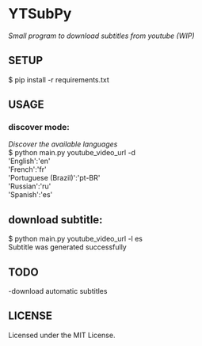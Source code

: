 YTSubPy
=================
*Small program to download subtitles from youtube (WIP)*

SETUP
------------
$ pip install -r requirements.txt

USAGE
------------

### discover mode:
*Discover the available languages*  
$ python main.py youtube_video_url -d  
'English':'en'  
'French':'fr'  
'Portuguese (Brazil)':'pt-BR'  
'Russian':'ru'  
'Spanish':'es'  

## download subtitle:
$ python main.py youtube_video_url -l es  
Subtitle was generated successfully

TODO
------------
-download automatic subtitles

LICENSE
------------
Licensed under the MIT License.
